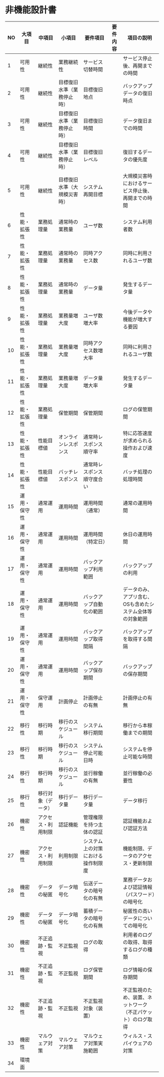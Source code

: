 # 非機能設計書

| NO   | 大項目       | 中項目             | 小項目                       | 要件項目                           | 要件内容 | 項目の説明                                                   |
| ---- | ------------ | ------------------ | ---------------------------- | ---------------------------------- | -------- | ------------------------------------------------------------ |
| 1    | 可用性       | 継続性             | 業務継続性                   | サービス切替時間                   |          | サービス停止後、再開までの時間                               |
| 2    | 可用性       | 継続性             | 目標復旧水準（業務停止時）   | 目標復旧地点                       |          | バックアップデータの復旧時点                                 |
| 3    | 可用性       | 継続性             | 目標復旧水準（業務停止時）   | 目標復旧時間                       |          | データ復旧までの時間                                         |
| 4    | 可用性       | 継続性             | 目標復旧水準（業務停止時）   | 目標復旧レベル                     |          | 復旧するデータの優先度                                       |
| 5    | 可用性       | 継続性             | 目標復旧水準（大規模災害時） | システム再開目標                   |          | 大規模災害時におけるサービス停止後、再開までの時間           |
| 6    | 性能・拡張性 | 業務処理量         | 通常時の業務量               | ユーザ数                           |          | システム利用者数                                             |
| 7    | 性能・拡張性 | 業務処理量         | 通常時の業務量               | 同時アクセス数                     |          | 同時に利用されるユーザ数                                     |
| 8    | 性能・拡張性 | 業務処理量         | 通常時の業務量               | データ量                           |          | 発生するデータ量                                             |
| 9    | 性能・拡張性 | 業務処理量         | 業務量増大度                 | ユーザ数増大率                     |          | 今後データや機能が増大する要因                               |
| 10   | 性能・拡張性 | 業務処理量         | 業務量増大度                 | 同時アクセス数増大率               |          | 同時に利用されるユーザ数                                     |
| 11   | 性能・拡張性 | 業務処理量         | 業務量増大度                 | データ量増大率                     |          | 発生するデータ量                                             |
| 12   | 性能・拡張性 | 業務処理量         | 保管期間                     | 保管期間                           |          | ログの保管期間                                               |
| 13   | 性能・拡張性 | 性能目標値         | オンラインレスポンス         | 通常時レスポンス順守率             |          | 特に応答速度が求められる操作および速度                       |
| 14   | 性能・拡張性 | 性能目標値         | バッチレスポンス             | 通常時レスポンス順守度合い         |          | バッチ処理の処理時間                                         |
| 15   | 運用・保守性 | 通常運用           | 運用時間                     | 運用時間（通常）                   |          | 通常の運用時間                                               |
| 16   | 運用・保守性 | 通常運用           | 運用時間                     | 運用時間（特定日）                 |          | 休日の運用時間                                               |
| 17   | 運用・保守性 | 通常運用           | 運用時間                     | バックアップ利用範囲               |          | バックアップの利用                                           |
| 18   | 運用・保守性 | 通常運用           | 運用時間                     | バックアップ自動化の範囲           |          | データのみ、アプリ含む、OSも含めたシステム全体等の対象範囲   |
| 19   | 運用・保守性 | 通常運用           | 運用時間                     | バックアップ取得間隔               |          | バックアップを取得する間隔                                   |
| 20   | 運用・保守性 | 通常運用           | 運用時間                     | バックアップ保存期間               |          | バックアップの保存期間                                       |
| 21   | 運用・保守性 | 保守運用           | 計画停止                     | 計画停止の有無                     |          | 計画停止の有無                                               |
| 22   | 移行性       | 移行時期           | 移行のスケジュール           | システム移行期間                   |          | 移行から本稼働までの期間                                     |
| 23   | 移行性       | 移行時期           | 移行のスケジュール           | システム停止可能日時               |          | システムを停止可能な時間                                     |
| 24   | 移行性       | 移行時期           | 移行のスケジュール           | 並行稼働の有無                     |          | 並行稼働の必要性                                             |
| 25   | 移行性       | 移行対象（データ） | 移行データ量                 | 移行データ量                       |          | データ移行                                                   |
| 26   | 機密性       | アクセス・利用制限 | 認証機能                     | 管理権限を持つ主体の認証           |          | 認証機能および認証方法                                       |
| 27   | 機密性       | アクセス・利用制限 | 利用制限                     | システム上の対策における操作制限度 |          | 機能制限、データのアクセス・更新制限                         |
| 28   | 機密性       | データの秘匿       | データ暗号化                 | 伝送データの暗号化の有無           |          | 業務データおよび認証情報（パスワード）の暗号化               |
| 29   | 機密性       | データの秘匿       | データ暗号化                 | 蓄積データの暗号化の有無           |          | 秘匿性の高いデータについての暗号化                           |
| 30   | 機密性       | 不正追跡・監視     | 不正監視                     | ログの取得                         |          | 利用者のログの取得、取得するログの種類                       |
| 31   | 機密性       | 不正追跡・監視     | 不正監視                     | ログ保管期間                       |          | ログ情報の保存期間                                           |
| 32   | 機密性       | 不正追跡・監視     | 不正監視                     | 不正監視対象（装置）               |          | 不正監視のため、装置、ネットワーク（不正パケット）のログ取得 |
| 33   | 機密性       | マルウェア対策     | マルウェア対策               | マルウェア対策実施範囲             |          | ウィルス・スパイウェアの対策                                 |
| 34   | 環境面       |                    |                              |                                    |          |                                                              ||